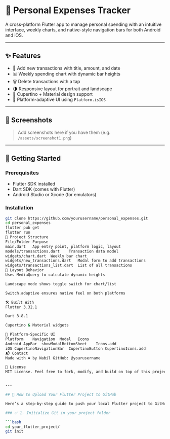 # 💸 Personal Expenses Tracker

A cross-platform Flutter app to manage personal spending with an intuitive interface, weekly charts, and native-style navigation bars for both Android and iOS.

---

## ✨ Features

- 🧾 Add new transactions with title, amount, and date
- 📊 Weekly spending chart with dynamic bar heights
- 🗑️ Delete transactions with a tap
- 🌗 Responsive layout for portrait and landscape
- 🍏 Cupertino + Material design support
- 📱 Platform-adaptive UI using `Platform.isIOS`

---

## 📸 Screenshots

> Add screenshots here if you have them (e.g. `/assets/screenshot1.png`)

---

## 🚀 Getting Started

### Prerequisites

- Flutter SDK installed
- Dart SDK (comes with Flutter)
- Android Studio or Xcode (for emulators)

### Installation

```bash
git clone https://github.com/yourusername/personal_expenses.git
cd personal_expenses
flutter pub get
flutter run
🧠 Project Structure
File/Folder	Purpose
main.dart	App entry point, platform logic, layout
models/transactions.dart	Transaction data model
widgets/chart.dart	Weekly bar chart
widgets/new_transactions.dart	Modal form to add transactions
widgets/transactions_list.dart	List of all transactions
📐 Layout Behavior
Uses MediaQuery to calculate dynamic heights

Landscape mode shows toggle switch for chart/list

Switch.adaptive ensures native feel on both platforms

🛠️ Built With
Flutter 3.32.1

Dart 3.8.1

Cupertino & Material widgets

🤖 Platform-Specific UI
Platform	Navigation	Modal	Icons
Android	AppBar	showModalBottomSheet	Icons.add
iOS	CupertinoNavigationBar	CupertinoButton	CupertinoIcons.add
📬 Contact
Made with ❤️ by Nabil GitHub: @yourusername

📄 License
MIT License. Feel free to fork, modify, and build on top of this project.


---

## 🧭 How to Upload Your Flutter Project to GitHub

Here’s a step-by-step guide to push your local Flutter project to GitHub:

### ✅ 1. Initialize Git in your project folder

```bash
cd your_flutter_project/
git init